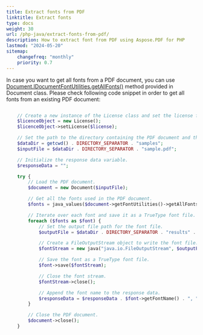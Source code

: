 ```yaml
---
title: Extract fonts from PDF 
linktitle: Extract fonts
type: docs
weight: 30
url: /php-java/extract-fonts-from-pdf/
description: How to extract font from PDF using Aspose.PDF for PHP
lastmod: "2024-05-20"
sitemap:
    changefreq: "monthly"
    priority: 0.7
---
```


In case you want to get all fonts from a PDF document, you can use [Document.IDocumentFontUtilities.getAllFonts()](https://reference.aspose.com/pdf/java/com.aspose.pdf/document/#getFontUtilities--) method provided in Document class.
Please check following code snippet in order to get all fonts from an existing PDF document:

```php

    // Create a new instance of the License class and set the license file.
    $licenceObject = new License();
    $licenceObject->setLicense($license);

    // Set the path to the directory containing the PDF document and the output directory for the extracted fonts.
    $dataDir = getcwd() . DIRECTORY_SEPARATOR . "samples";
    $inputFile = $dataDir . DIRECTORY_SEPARATOR . "sample.pdf";

    // Initialize the response data variable.
    $responseData = "";

    try {
        // Load the PDF document.
        $document = new Document($inputFile);

        // Get all the fonts used in the PDF document.
        $fonts = java_values($document->getFontUtilities()->getAllFonts());

        // Iterate over each font and save it as a TrueType font file.
        foreach ($fonts as $font) {
            // Set the output file path for the font file.
            $outputFile = $dataDir . DIRECTORY_SEPARATOR . "results" . DIRECTORY_SEPARATOR . $font->getFontName() . ".ttf";

            // Create a FileOutputStream object to write the font file.
            $fontStream = new java("java.io.FileOutputStream", $outputFile);

            // Save the font as a TrueType font file.
            $font->save($fontStream);

            // Close the font stream.
            $fontStream->close();

            // Append the font name to the response data.
            $responseData = $responseData . $font->getFontName() . ", ";
        }

        // Close the PDF document.
        $document->close();
    }
```
